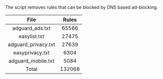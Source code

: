 The script removes rules that can be blocked by DNS based ad-blocking.


| File | Rules |
|:----:|:-----:|
| adguard_ads.txt | 65566 |
| easylist.txt | 27475 |
| adguard_privacy.txt | 27639 |
| easyprivacy.txt | 6304 |
| adguard_mobile.txt | 5084 |
| Total | 132068 |